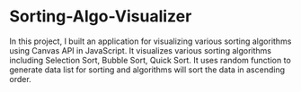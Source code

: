 # Sorting-Algo-Visualizer
In this project, I built an application for visualizing various sorting algorithms using Canvas API in JavaScript. It visualizes various sorting algorithms including Selection Sort, Bubble Sort, Quick Sort. It uses random function to generate data list for sorting and algorithms will sort the data in ascending order.
